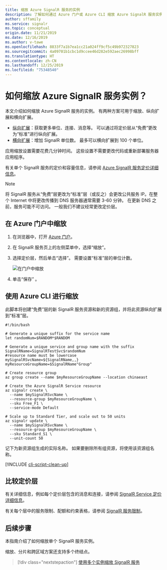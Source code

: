 ```yaml
---
title: 缩放 Azure SignalR 服务的实例
description: 了解如何通过 Azure 门户或 Azure CLI 缩放 Azure SignalR 服务实例，以添加或减少容量。
author: sffamily
ms.service: signalr
ms.topic: conceptual
origin.date: 11/21/2019
ms.date: 12/16/2019
ms.author: v-tawe
ms.openlocfilehash: 8833f7a1b7ea1cc21a024ff9cf5c49b972327823
ms.sourcegitcommit: 4a09701b1cbc1d9ccee46d282e592aec26998bff
ms.translationtype: HT
ms.contentlocale: zh-CN
ms.lasthandoff: 12/25/2019
ms.locfileid: "75348540"
---
```

# <a name="how-to-scale-an-azure-signalr-service-instance"></a>如何缩放 Azure SignalR 服务实例？
本文介绍如何缩放 Azure SignalR 服务的实例。 有两种方案可用于缩放、纵向扩展和横向扩展。

* [纵向扩展](https://wikipedia.org/wiki/Scalability#Horizontal_and_vertical_scaling)：获取更多单位、连接、消息等。 可以通过将定价层从“免费”更改为“标准”进行纵向扩展。
* [横向扩展](https://wikipedia.org/wiki/Scalability#Horizontal_and_vertical_scaling)：增加 SignalR 单位数。 最多可以横向扩展到 100 个单位。

应用缩放设置需要花费几分钟时间。 这些设置不需要更改代码或重新部署服务器应用程序。

有关单个 SignalR 服务的定价和容量信息，请参阅 [Azure SignalR 服务定价详细信息](https://www.azure.cn/pricing/details/signalr-service/)。  

> [!NOTE]
> 将 SignalR 服务从“免费”层更改为“标准”层（或反之）会更改公共服务 IP。在整个 Internet 中将更改传播到 DNS 服务器通常需要 3-60 分钟。   在更新 DNS 之前，服务可能不可访问。 一般我们不建议经常更改定价层。


## <a name="scale-on-azure-portal"></a>在 Azure 门户中缩放

1. 在浏览器中，打开 [Azure 门户](https://portal.azure.cn)。

2. 在 SignalR 服务页上的左侧菜单中，选择“缩放”。 
   
3. 选择定价层，然后单击“选择”。  需要设置“标准”层的单位计数。 
   
    ![在门户中缩放](./media/signalr-howto-scale/signalr-howto-scale.png)

4. 单击“保存”  。

## <a name="scale-using-azure-cli"></a>使用 Azure CLI 进行缩放

此脚本将创建“免费”层的新 SignalR 服务资源和新的资源组，并将此资源纵向扩展到“标准”层。   

```azurecli
#!/bin/bash

# Generate a unique suffix for the service name
let randomNum=$RANDOM*$RANDOM

# Generate a unique service and group name with the suffix
SignalRName=SignalRTestSvc$randomNum
#resource name must be lowercase
mySignalRSvcName=${SignalRName,,}
myResourceGroupName=$SignalRName"Group"

# Create resource group 
az group create --name $myResourceGroupName --location chinaeast

# Create the Azure SignalR Service resource
az signalr create \
  --name $mySignalRSvcName \
  --resource-group $myResourceGroupName \
  --sku Free_F1 \
  --service-mode Default

# Scale up to Standard Tier, and scale out to 50 units
az signalr update \
  --name $mySignalRSvcName \
  --resource-group $myResourceGroupName \
  --sku Standard_S1 \
  --unit-count 50
```

记下为新资源组生成的实际名称。 如果要删除所有组资源，将使用该资源组名称。

[!INCLUDE [cli-script-clean-up](../../includes/cli-script-clean-up.md)]

## <a name="compare-pricing-tiers"></a>比较定价层

有关详细信息，例如每个定价层包含的消息和连接，请参阅 [SignalR Service 定价详细信息](https://www.azure.cn/pricing/details/signalr-service/)。

有关每个层中的服务限制、配额和约束表格，请参阅 [SignalR 服务限制](../azure-subscription-service-limits.md#azure-signalr-service-limits)。

## <a name="next-steps"></a>后续步骤

本指南介绍了如何缩放单个 SignalR 服务实例。

缩放、分片和跨区域方案还支持多个终结点。

> [!div class="nextstepaction"]
> [使用多个实例缩放 SignalR 服务](./signalr-howto-scale-multi-instances.md)
